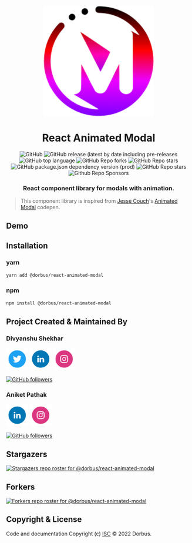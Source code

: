 <div align="center">
<img src="./img/logo.png" height=300 width=300 alt="React Animated Modal Logo">
<h1>React Animated Modal</h1>
</div>

<!-- Repository stats -->

<div align="center">

<img alt="GitHub" src="https://img.shields.io/github/license/dorbus/react-animated-modal?style=plastic">

<img alt="GitHub release (latest by date including pre-releases" src="https://img.shields.io/github/v/release/dorbus/react-animated-modal?include_prereleases">

<img alt="GitHub top language" src="https://img.shields.io/github/languages/top/dorbus/react-animated-modal?style=plastic">

<img alt="GitHub Repo forks" src="https://img.shields.io/github/forks/dorbus/react-animated-modal?style=plastic">

<img alt="GitHub Repo stars" src="https://img.shields.io/github/stars/dorbus/react-animated-modal?style=plastic">

<img alt="GitHub package.json dependency version (prod)" src="https://img.shields.io/github/package-json/dependency-version/dorbus/react-animated-modal/react?style=plastic">

<img alt="GitHub Repo stars" src="https://img.shields.io/github/contributors-anon/dorbus/react-animated-modal">

<img alt="Github Repo Sponsors" src="https://img.shields.io/github/sponsors/dorbus?style=plastic)">

<h3>React component library for modals with animation.</h3>

</div>

> This component library is inspired from [Jesse Couch](https://codepen.io/designcouch)'s [Animated Modal](https://codepen.io/designcouch/pen/obvKxm) codepen.

<!-- Demo -->

## Demo


<!-- Installation -->

## Installation

### yarn

```bash
yarn add @dorbus/react-animated-modal
```

### npm

```bash
npm install @dorbus/react-animated-modal
```

<!-- Usage -->

## Project Created & Maintained By

### Divyanshu Shekhar

<a href="https://twitter.com/dshekhar17"><img src="https://github.com/aritraroy/social-icons/blob/master/twitter-icon.png?raw=true" width="60"></a> <a href="https://in.linkedin.com/in/divyanshu-shekhar-a8a04a162"><img src="https://github.com/aritraroy/social-icons/blob/master/linkedin-icon.png?raw=true" width="60"></a> <a href="https://instagram.com/dshekhar17"><img src="https://github.com/aritraroy/social-icons/blob/master/instagram-icon.png?raw=true" width="60"></a>

[![GitHub followers](https://img.shields.io/github/followers/divshekhar.svg?style=social&label=Follow)](https://github.com/divshekhar/)

### Aniket Pathak

<a href="https://www.linkedin.com/in/aniket-pathak-8925311b5/"><img src="https://github.com/aritraroy/social-icons/blob/master/linkedin-icon.png?raw=true" width="60"></a> <a href="https://www.instagram.com/anik3t_pathak/"><img src="https://github.com/aritraroy/social-icons/blob/master/instagram-icon.png?raw=true" width="60"></a>

[![GitHub followers](https://img.shields.io/github/followers/aniketpathak028.svg?style=social&label=Follow)](https://github.com/aniketpathak028/)

## Stargazers

[![Stargazers repo roster for @dorbus/react-animated-modal](https://reporoster.com/stars/dark/dorbus/react-animated-modal)](https://github.com/dorbus/react-animated-modal/stargazers)

## Forkers

[![Forkers repo roster for @dorbus/react-animated-modal](https://reporoster.com/forks/dark/dorbus/react-animated-modal)](https://github.com/dorbus/react-animated-modal/network/members)

<!-- License -->
## Copyright & License

Code and documentation Copyright (c) [ISC](LICENSE) © 2022 Dorbus.
